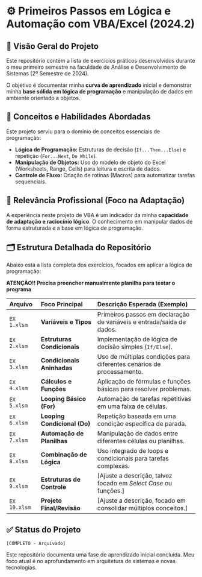 # ⚙️ Primeiros Passos em Lógica e Automação com VBA/Excel (2024.2)

## 🎯 Visão Geral do Projeto
Este repositório contém a lista de exercícios práticos desenvolvidos durante o meu primeiro semestre na faculdade de Análise e Desenvolvimento de Sistemas (2º Semestre de 2024).

O objetivo é documentar minha **curva de aprendizado** inicial e demonstrar minha **base sólida em lógica de programação** e manipulação de dados em ambiente orientado a objetos.

## 🧠 Conceitos e Habilidades Abordadas

Este projeto serviu para o domínio de conceitos essenciais de programação:

* **Lógica de Programação:** Estruturas de decisão (`If...Then...Else`) e repetição (`For...Next`, `Do While`).
* **Manipulação de Objetos:** Uso do modelo de objeto do Excel (Worksheets, Range, Cells) para leitura e escrita de dados.
* **Controle de Fluxo:** Criação de rotinas (Macros) para automatizar tarefas sequenciais.

## 🔗 Relevância Profissional (Foco na Adaptação)
A experiência neste projeto de VBA é um indicador da minha **capacidade de adaptação e raciocínio lógico**. O conhecimento em manipular dados de forma estruturada e a base em lógica de programação.

## 🗂️ Estrutura Detalhada do Repositório
Abaixo está a lista completa dos exercícios, focados em aplicar a lógica de programação:

**ATENÇÃO!! Precisa preencher manualmente planilha para testar o programa**

| Arquivo | Foco Principal | Descrição Esperada (Exemplo) |
| :--- | :--- | :--- |
| `EX 1.xlsm` | **Variáveis e Tipos** | Primeiros passos em declaração de variáveis e entrada/saída de dados. |
| `EX 2.xlsm` | **Estruturas Condicionais** | Implementação de lógica de decisão simples (`If/Else`). |
| `EX 3.xlsm` | **Condicionais Aninhadas** | Uso de múltiplas condições para diferentes cenários de processamento. |
| `EX 4.xlsm` | **Cálculos e Funções** | Aplicação de fórmulas e funções básicas para resolver problemas. |
| `EX 5.xlsm` | **Looping Básico (For)** | Automação de tarefas repetitivas em uma faixa de células. |
| `EX 6.xlsm` | **Looping Condicional (Do)** | Repetição baseada em uma condição específica de parada. |
| `EX 7.xlsm` | **Automação de Planilhas** | Manipulação de dados entre diferentes células ou planilhas. |
| `EX 8.xlsm` | **Combinação de Lógica** | Uso integrado de loops e condicionais para tarefas complexas. |
| `EX 9.xlsm` | **Estruturas de Controle** | [Ajuste a descrição, talvez focado em *Select Case* ou funções.] |
| `EX 10.xlsm` | **Projeto Final/Revisão** | [Ajuste a descrição, focado em consolidar múltiplos conceitos.] |

## ✅ Status do Projeto
`[COMPLETO - Arquivado]`

Este repositório documenta uma fase de aprendizado inicial concluída. Meu foco atual é no aprofundamento em arquitetura de sistemas e novas tecnologias.